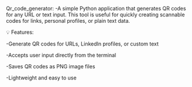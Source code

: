 Qr_code_generator:
-A simple Python application that generates QR codes for any URL or text input. This tool is useful for quickly creating scannable codes for links, personal profiles, or plain text data.

💡 Features:

-Generate QR codes for URLs, LinkedIn profiles, or custom text

-Accepts user input directly from the terminal

-Saves QR codes as PNG image files

-Lightweight and easy to use
